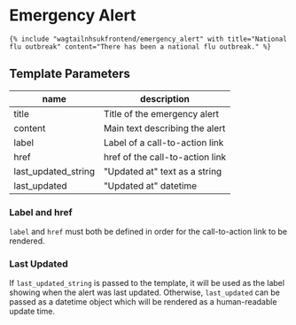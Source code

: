 # Emergency Alert

```django
{% include "wagtailnhsukfrontend/emergency_alert" with title="National flu outbreak" content="There has been a national flu outbreak." %}
```

## Template Parameters

| name | description |
| ---- | ----------- |
| title | Title of the emergency alert |
| content | Main text describing the alert |
| label | Label of a call-to-action link |
| href | href of the call-to-action link |
| last_updated_string | "Updated at" text as a string |
| last_updated | "Updated at" datetime |

### Label and href

`label` and `href` must both be defined in order for the call-to-action link to
be rendered.

### Last Updated

If `last_updated_string` is passed to the template, it will be used as the label
showing when the alert was last updated.
Otherwise, `last_updated` can be passed as a datetime object which will be rendered
as a human-readable update time.
